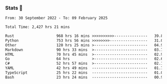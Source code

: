 ### Stats 👋
<!--START_SECTION:waka-->

```txt
From: 30 September 2022 - To: 09 February 2025

Total Time: 2,427 hrs 21 mins

Rust                   968 hrs 16 mins >>>>>>>>>>---------------   39.89 %
Python                 753 hrs 56 mins >>>>>>>>-----------------   31.06 %
Other                  120 hrs 25 mins >------------------------   04.96 %
Markdown               90 hrs 33 mins  >------------------------   03.73 %
HTML                   70 hrs 45 mins  >------------------------   02.92 %
Go                     64 hrs          >------------------------   02.64 %
C#                     52 hrs 57 mins  >------------------------   02.18 %
YAML                   42 hrs 49 mins  -------------------------   01.76 %
TypeScript             25 hrs 22 mins  -------------------------   01.05 %
Bash                   23 hrs 24 mins  -------------------------   00.96 %
```

<!--END_SECTION:waka-->

<!--
**buhaytza2005/buhaytza2005** is a ✨ _special_ ✨ repository because its `README.md` (this file) appears on your GitHub profile.

Here are some ideas to get you started:

- 🔭 I’m currently working on ...
- 🌱 I’m currently learning ...
- 👯 I’m looking to collaborate on ...
- 🤔 I’m looking for help with ...
- 💬 Ask me about ...
- 📫 How to reach me: ...
- 😄 Pronouns: ...
- ⚡ Fun fact: ...
-->


